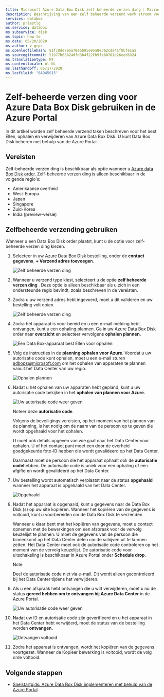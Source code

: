 ```yaml
---
title: Microsoft Azure Data Box Disk zelf beheerde verzen ding | Microsoft Docs in gegevens
description: Beschrijving van een zelf beheerde verzend werk stroom voor Azure Data Box Disk apparaten
services: databox
author: priestlg
ms.service: databox
ms.subservice: disk
ms.topic: how-to
ms.date: 05/20/2020
ms.author: v-grpr
ms.openlocfilehash: 81fc8de7e5a70ebb95e06a8e362cda41f8bfe1aa
ms.sourcegitcommit: 51977b63624dfd3b4f22fb9fe68761d26eed6824
ms.translationtype: MT
ms.contentlocale: nl-NL
ms.lasthandoff: 06/17/2020
ms.locfileid: "84945015"
---
```

# <a name="use-self-managed-shipping-for-azure-data-box-disk-in-the-azure-portal"></a>Zelf-beheerde verzen ding voor Azure Data Box Disk gebruiken in de Azure Portal

In dit artikel worden zelf beheerde verzend taken beschreven voor het best Ellen, ophalen en verwijderen van Azure Data Box Disk. U kunt Data Box Disk beheren met behulp van de Azure Portal.

## <a name="prerequisites"></a>Vereisten

Zelf-beheerde verzen ding is beschikbaar als optie wanneer u [Azure data Box Disk order](data-box-disk-deploy-ordered.md). Zelf-beheerde verzen ding is alleen beschikbaar in de volgende regio's:

* Amerikaanse overheid
* West-Europa
* Japan
* Singapore
* Zuid-Korea
* India (preview-versie)

## <a name="use-self-managed-shipping"></a>Zelfbeheerde verzending gebruiken

Wanneer u een Data Box Disk order plaatst, kunt u de optie voor zelf-beheerde verzen ding kiezen.

1. Selecteer in uw Azure Data Box Disk bestelling, onder de **contact gegevens**, **+ Verzend adres toevoegen**.

   ![Zelf beheerde verzen ding](media\data-box-portal-customer-managed-shipping\choose-self-managed-shipping-1.png)

2. Wanneer u verzend type kiest, selecteert u de optie **zelf beheerde verzen ding** . Deze optie is alleen beschikbaar als u zich in een ondersteunde regio bevindt, zoals beschreven in de vereisten.

3. Zodra u uw verzend adres hebt ingevoerd, moet u dit valideren en uw bestelling volt ooien.

   ![Zelf beheerde verzen ding](media\data-box-portal-customer-managed-shipping\choose-self-managed-shipping-2.png)

4. Zodra het apparaat is voor bereid en u een e-mail melding hebt ontvangen, kunt u een ophaling plannen. Ga in uw Azure Data Box Disk order naar **overzicht** en selecteer vervolgens **ophalen plannen**.

   ![Een Data Box-apparaat best Ellen voor ophalen](media\data-box-disk-portal-customer-managed-shipping\data-box-disk-user-pickup-01b.png)

5. Volg de instructies in de **planning ophalen voor Azure**. Voordat u uw autorisatie code kunt ophalen, moet u een e-mail sturen [adbops@microsoft.com](mailto:adbops@microsoft.com) om het ophalen van apparaten te plannen vanuit het Data Center van uw regio.

   ![Ophalen plannen](media\data-box-disk-portal-customer-managed-shipping\data-box-disk-user-pickup-02c.png)

6. Nadat u het ophalen van uw apparaten hebt gepland, kunt u uw autorisatie code bekijken in het **ophalen van plannen voor Azure**.

   ![Uw autorisatie code weer geven](media\data-box-disk-portal-customer-managed-shipping\data-box-disk-authcode-01b.png)

   Noteer deze **autorisatie code**.

   Volgens de beveiligings vereisten, op het moment van het plannen van de planning, is het nodig om de naam van de persoon op te geven die wordt opgehaald voor het ophalen.

   U moet ook details opgeven van wie gaat naar het Data Center voor ophalen. U of het contact punt moet een door de overheid goedgekeurde foto-ID hebben die wordt gevalideerd op het Data Center.

   Daarnaast moet de persoon die het apparaat ophaalt ook de **autorisatie code**hebben. De autorisatie code is uniek voor een ophaling of een afgifte en wordt gevalideerd op het Data Center.

7. Uw bestelling wordt automatisch verplaatst naar de status **opgehaald** wanneer het apparaat is opgehaald van het Data Center.

   ![Opgehaald](media\data-box-disk-portal-customer-managed-shipping\data-box-disk-ready-disk-01b.png)

8. Nadat het apparaat is opgehaald, kunt u gegevens naar de Data Box Disk (s) op uw site kopiëren. Wanneer het kopiëren van de gegevens is voltooid, kunt u voorbereiden om de Data Box Disk te verzenden.

   Wanneer u klaar bent met het kopiëren van gegevens, moet u contact opnemen met de bewerkingen om een afspraak voor de vervolg keuzelijst te plannen. U moet de gegevens van de persoon die binnenkomt op het Data Center delen om de schijven uit te kunnen zetten. Het Data Center moet ook de autorisatie code controleren op het moment van de vervolg keuzelijst. De autorisatie code voor uitschakeling is beschikbaar in Azure Portal onder **Schedule drop**.

   > [!NOTE]
   > Deel de autorisatie code niet via e-mail. Dit wordt alleen gecontroleerd bij het Data Center tijdens het verwijderen.

9. Als u een afspraak hebt ontvangen die u wilt verwijderen, moet u nu de status **gereed hebben om te ontvangen bij Azure Data Center** in de Azure Portal.

   ![Uw autorisatie code weer geven](media\data-box-disk-portal-customer-managed-shipping\data-box-disk-authcode-dropoff-02b.png)

10. Nadat uw ID en autorisatie code zijn geverifieerd en u het apparaat in het Data Center hebt verwijderd, moet de status van de bestelling worden **ontvangen**.

    ![Ontvangen voltooid](media\data-box-disk-portal-customer-managed-shipping\data-box-disk-received-01a.png)

11. Zodra het apparaat is ontvangen, wordt het kopiëren van de gegevens voortgezet. Wanneer de Kopieer bewerking is voltooid, wordt de volg orde voltooid.

## <a name="next-steps"></a>Volgende stappen

* [Snelstartgids: Azure Data Box Disk implementeren met behulp van de Azure Portal](data-box-disk-quickstart-portal.md)
